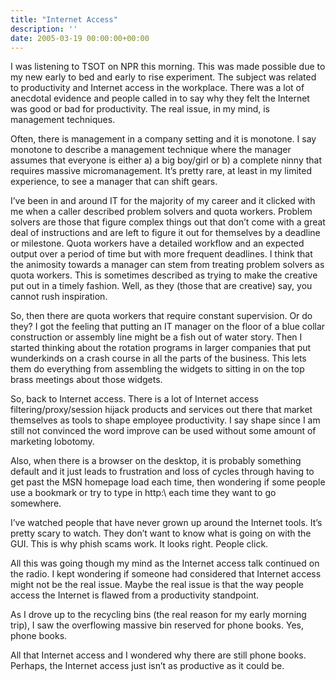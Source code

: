 ```yaml
---
title: "Internet Access"
description: ''
date: 2005-03-19 00:00:00+00:00
---
```


I was listening to TSOT on NPR this morning. This was made possible due to my new early to bed and early to rise experiment. The subject was related to productivity and Internet access in the workplace. There was a lot of anecdotal evidence and people called in to say why they felt the Internet was good or bad for productivity. The real issue, in my mind, is management techniques.

Often, there is management in a company setting and it is monotone. I say monotone to describe a management technique where the manager assumes that everyone is either a) a big boy/girl or b) a complete ninny that requires massive micromanagement. It’s pretty rare, at least in my limited experience, to see a manager that can shift gears.

I’ve been in and around IT for the majority of my career and it clicked with me when a caller described problem solvers and quota workers. Problem solvers are those that figure complex things out that don’t come with a great deal of instructions and are left to figure it out for themselves by a deadline or milestone. Quota workers have a detailed workflow and an expected output over a period of time but with more frequent deadlines. I think that the animosity towards a manager can stem from treating problem solvers as quota workers. This is sometimes described as trying to make the creative put out in a timely fashion. Well, as they (those that are creative) say, you cannot rush inspiration.

So, then there are quota workers that require constant supervision. Or do they? I got the feeling that putting an IT manager on the floor of a blue collar construction or assembly line might be a fish out of water story. Then I started thinking about the rotation programs in larger companies that put wunderkinds on a crash course in all the parts of the business. This lets them do everything from assembling the widgets to sitting in on the top brass meetings about those widgets.

So, back to Internet access. There is a lot of Internet access filtering/proxy/session hijack products and services out there that market themselves as tools to shape employee productivity. I say shape since I am still not convinced the word improve can be used without some amount of marketing lobotomy.

Also, when there is a browser on the desktop, it is probably something default and it just leads to frustration and loss of cycles through having to get past the MSN homepage load each time, then wondering if some people use a bookmark or try to type in http:\ each time they want to go somewhere.

I’ve watched people that have never grown up around the Internet tools. It’s pretty scary to watch. They don’t want to know what is going on with the GUI. This is why phish scams work. It looks right. People click.

All this was going though my mind as the Internet access talk continued on the radio. I kept wondering if someone had considered that Internet access might not be the real issue. Maybe the real issue is that the way people access the Internet is flawed from a productivity standpoint.

As I drove up to the recycling bins (the real reason for my early morning trip), I saw the overflowing massive bin reserved for phone books. Yes, phone books.

All that Internet access and I wondered why there are still phone books. Perhaps, the Internet access just isn’t as productive as it could be.

